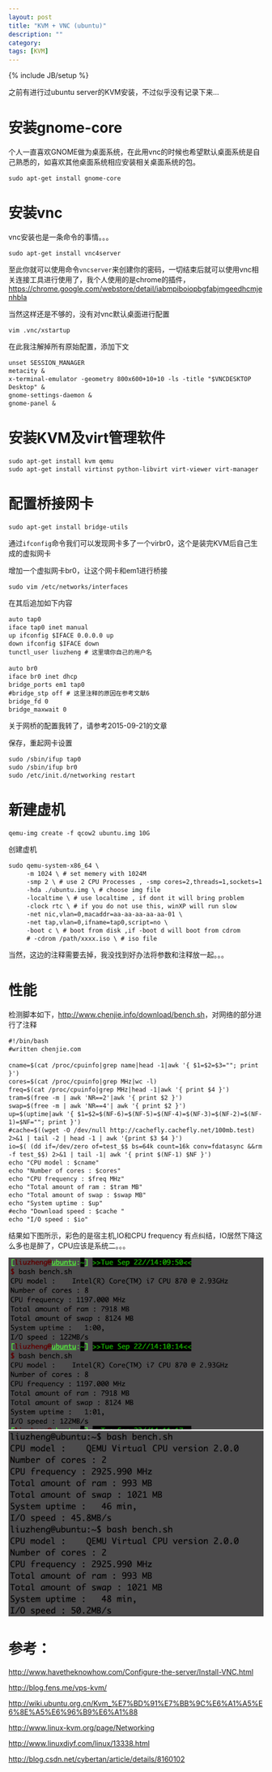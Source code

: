 ```yaml
---
layout: post
title: "KVM + VNC (ubuntu)"
description: ""
category: 
tags: [KVM]
---
```

{% include JB/setup %}

之前有进行过ubuntu server的KVM安装，不过似乎没有记录下来...

# 安装gnome-core

个人一直喜欢GNOME做为桌面系统，在此用vnc的时候也希望默认桌面系统是自己熟悉的，如喜欢其他桌面系统相应安装相关桌面系统的包。

    sudo apt-get install gnome-core

# 安装vnc

vnc安装也是一条命令的事情。。。

    sudo apt-get install vnc4server

至此你就可以使用命令`vncserver`来创建你的密码，一切结束后就可以使用vnc相关连接工具进行使用了，我个人使用的是chrome的插件，https://chrome.google.com/webstore/detail/iabmpiboiopbgfabjmgeedhcmjenhbla

当然这样还是不够的，没有对vnc默认桌面进行配置

    vim .vnc/xstartup

在此我注解掉所有原始配置，添加下文

    unset SESSION_MANAGER
    metacity &
    x-terminal-emulator -geometry 800x600+10+10 -ls -title "$VNCDESKTOP Desktop" &
    gnome-settings-daemon &
    gnome-panel &

# 安装KVM及virt管理软件

    sudo apt-get install kvm qemu
    sudo apt-get install virtinst python-libvirt virt-viewer virt-manager

# 配置桥接网卡

    sudo apt-get install bridge-utils

通过`ifconfig`命令我们可以发现网卡多了一个virbr0，这个是装完KVM后自己生成的虚拟网卡

增加一个虚拟网卡br0，让这个网卡和em1进行桥接

    sudo vim /etc/networks/interfaces

在其后追加如下内容

    auto tap0
    iface tap0 inet manual
    up ifconfig $IFACE 0.0.0.0 up
    down ifconfig $IFACE down
    tunctl_user liuzheng # 这里填你自己的用户名

    auto br0
    iface br0 inet dhcp
    bridge_ports em1 tap0
    #bridge_stp off # 这里注释的原因在参考文献6
    bridge_fd 0
    bridge_maxwait 0

关于网桥的配置我转了，请参考2015-09-21的文章

保存，重起网卡设置

    sudo /sbin/ifup tap0
    sudo /sbin/ifup br0
    sudo /etc/init.d/networking restart

# 新建虚机

    qemu-img create -f qcow2 ubuntu.img 10G

创建虚机

    sudo qemu-system-x86_64 \
         -m 1024 \ # set memery with 1024M
         -smp 2 \ # use 2 CPU Processes , -smp cores=2,threads=1,sockets=1
         -hda ./ubuntu.img \ # choose img file
         -localtime \ # use localtime , if dont it will bring problem
         -clock rtc \ # if you do not use this, winXP will run slow
         -net nic,vlan=0,macaddr=aa-aa-aa-aa-aa-01 \
         -net tap,vlan=0,ifname=tap0,script=no \
         -boot c \ # boot from disk ,if -boot d will boot from cdrom
         # -cdrom /path/xxxx.iso \ # iso file

当然，这边的注释需要去掉，我没找到好办法将参数和注释放一起。。。

# 性能

检测脚本如下，<http://www.chenjie.info/download/bench.sh>，对网络的部分进行了注释

   
    #!/bin/bash
    #written chenjie.com
    
    cname=$(cat /proc/cpuinfo|grep name|head -1|awk '{ $1=$2=$3=""; print }')
    cores=$(cat /proc/cpuinfo|grep MHz|wc -l)
    freq=$(cat /proc/cpuinfo|grep MHz|head -1|awk '{ print $4 }')
    tram=$(free -m | awk 'NR==2'|awk '{ print $2 }')
    swap=$(free -m | awk 'NR==4'| awk '{ print $2 }')
    up=$(uptime|awk '{ $1=$2=$(NF-6)=$(NF-5)=$(NF-4)=$(NF-3)=$(NF-2)=$(NF-1)=$NF=""; print }')
    #cache=$((wget -O /dev/null http://cachefly.cachefly.net/100mb.test) 2>&1 | tail -2 | head -1 | awk '{print $3 $4 }')
    io=$( (dd if=/dev/zero of=test_$$ bs=64k count=16k conv=fdatasync &&rm -f test_$$) 2>&1 | tail -1| awk '{ print $(NF-1) $NF }')
    echo "CPU model : $cname"
    echo "Number of cores : $cores"
    echo "CPU frequency : $freq MHz"
    echo "Total amount of ram : $tram MB"
    echo "Total amount of swap : $swap MB"
    echo "System uptime : $up"
    #echo "Download speed : $cache "
    echo "I/O speed : $io"

结果如下图所示，彩色的是宿主机,IO和CPU frequency 有点纠结，IO居然下降这么多也是醉了，CPU应该是系统二。。。

![](/imgs/2015-09-20-01.png)
![](/imgs/2015-09-20-02.png)

# 参考：

<http://www.havetheknowhow.com/Configure-the-server/Install-VNC.html>

<http://blog.fens.me/vps-kvm/>

<http://wiki.ubuntu.org.cn/Kvm_%E7%BD%91%E7%BB%9C%E6%A1%A5%E6%8E%A5%E6%96%B9%E6%A1%88>

<http://www.linux-kvm.org/page/Networking>

<http://www.linuxdiyf.com/linux/13338.html>

<http://blog.csdn.net/cybertan/article/details/8160102>
